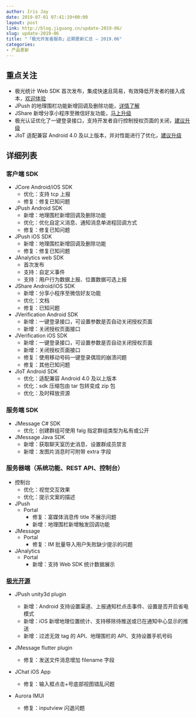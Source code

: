 ```yaml
---
author: Iris Jay
date: 2019-07-01 07:41:19+00:00
layout: post
link: http://blog.jiguang.cn/update-2019-06/
slug: update-2019-06
title: "「极光开发者服务」近期更新汇总 – 2019.06"
categories:
- 产品更新
---
```



				

## 重点关注

  * 极光统计 Web SDK 首次发布，集成快速且简易，有效降低开发者的接⼊成本，[欢迎体验](https://docs.jiguang.cn/janalytics/client/web_sdk/)
  * JPush 的地理围栏功能新增回调及删除功能，[详情了解](https://docs.jiguang.cn/jpush/client/iOS/ios_api/#_158)
  * JShare 新增分享小程序至微信好友功能，[马上升级](https://docs.jiguang.cn/jshare/updates/)
  * 极光认证优化了一键登录接口，支持开发者自行控制授权页面的关闭，[建议升级](https://docs.jiguang.cn/jverification/updates/)
  * JIoT 适配兼容 Android 4.0 及以上版本，并对性能进行了优化，[建议升级](https://docs.jiguang.cn/jiot/updates/)


## 详细列表

### 客户端 SDK

  * JCore Android/iOS SDK
    * 优化：支持 tcp 上报
    * 修复：修复已知问题
  * JPush Android SDK
    * 新增：地理围栏新增回调及删除功能
    * 优化：优化自定义消息、通知消息单进程回调方式
    * 修复：修复已知问题
  * JPush iOS SDK
    * 新增：地理围栏新增回调及删除功能
    * 修复：修复已知问题
  * JAnalytics web SDK
    * 首次发布
    * 支持：自定义事件
    * 支持：用户行为数据上报、位置数据可选上报
  * JShare Android/iOS SDK
    * 新增：分享小程序至微信好友功能
    * 优化：文档
    * 修复：已知问题
  * JVerification Android SDK
    * 新增：一键登录接口，可设置参数是否自动关闭授权页面
    * 新增：关闭授权页面接口
  * JVerification iOS SDK
    * 新增：一键登录接口，可设置参数是否自动关闭授权页面
    * 新增：关闭授权页面接口
    * 修复：使用移动号码一键登录偶现的崩溃问题
    * 修复：其他已知问题
  * JIoT Android SDK
    * 优化：适配兼容 Android 4.0 及以上版本
    * 优化：sdk 压缩包由 tar 包转变成 zip 包
    * 优化：及时释放资源

### 服务端 SDK

  * JMessage C# SDK 
    * 优化：创建群组可使用 falg 指定群组类型为私有或公开
  * JMessage Java SDK
    * 新增：获取聊天室历史消息、设置群成员禁言
    * 新增：发图片消息时可附带 extra 字段

### 服务器端（系统功能、REST API、控制台）

  * 控制台
    * 优化：视觉交互效果
    * 优化：提示文案的描述
  * JPush
    * Portal
      * 修复：富媒体消息传 title 不展示问题
      * 新增：地理围栏新增触发回调功能
  * JMessage
    * Portal
      * 修复：IM 批量导入用户失败缺少提示的问题
  * JAnalytics
    * Portal
      * 新增：支持 Web SDK 统计数据展示

### [极光开源](https://github.com/jpush)
 
  * JPush unity3d plugin
    * 新增：Android 支持设置渠道、上报通知栏点击事件、设置是否开启省电模式
    * 新增：iOS 新增地理位置统计、支持移除待推送或已在通知中心显示的推送
    * 新增：过滤无效 tag 的 API、地理围栏的 API、支持设置手机号码

  * JMessage flutter plugin
    * 修复：发送文件消息增加 filename 字段

  * JChat iOS App
    * 修复：输入框点击+号底部视图错乱问题
  
  * Aurora IMUI
    * 修复：inputview 闪退问题
